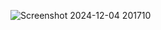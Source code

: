 
![Screenshot 2024-12-04 201710](https://github.com/user-attachments/assets/bff69feb-d29b-4f18-b371-15ea44ff7359)

